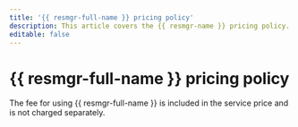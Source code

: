 ```yaml
---
title: '{{ resmgr-full-name }} pricing policy'
description: This article covers the {{ resmgr-name }} pricing policy.
editable: false
---
```


# {{ resmgr-full-name }} pricing policy

The fee for using {{ resmgr-full-name }} is included in the service price and is not charged separately.
